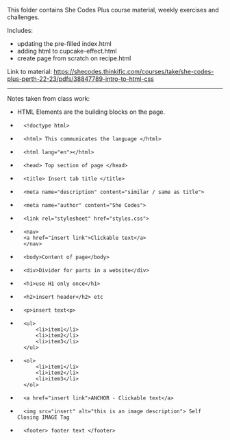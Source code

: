 This folder contains She Codes Plus course material, weekly exercises and challenges. 

Includes:
- updating the pre-filled index.html
- adding html to cupcake-effect.html
- create page from scratch on recipe.html

Link to material:
https://shecodes.thinkific.com/courses/take/she-codes-plus-perth-22-23/pdfs/38847789-intro-to-html-css

__________________________________________________________

Notes taken from class work:

- HTML Elements are the building blocks on the page.

-       <!doctype html>
-       <html> This communicates the language </html> 
-       <html lang="en"></html>
-       <head> Top section of page </head>
-       <title> Insert tab title </title>
-       <meta name="description" content="similar / same as title">
-       <meta name="author" content="She Codes">
-       <link rel="stylesheet" href="styles.css">
-       <nav>
        <a href="insert link">Clickable text</a>
        </nav>
-       <body>Content of page</body>
-       <div>Divider for parts in a website</div>
-       <h1>use H1 only once</h1>
-       <h2>insert header</h2> etc
-       <p>insert text<p>

-       <ul>    
            <li>item1</li>    
            <li>item2</li>    
            <li>item3</li>
        </ul>
-       <ol>    
            <li>item1</li>    
            <li>item2</li>    
            <li>item3</li>
        </ol>

-       <a href="insert link">ANCHOR - Clickable text</a>
-       <img src="insert" alt="this is an image description"> Self Closing IMAGE Tag
-       <footer> footer text </footer>

